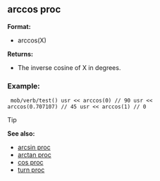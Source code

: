 ## arccos proc

**Format:**
+   arccos(X)
<!-- -->
**Returns:**
+   The inverse cosine of X in degrees.
### Example:

``` dm
 mob/verb/test() usr << arccos(0) // 90 usr <<
arccos(0.707107) // 45 usr << arccos(1) // 0 
```


> [!TIP] 
> **See also:**
> +   [arcsin proc](/ref/proc/arcsin.md) 
> +   [arctan proc](/ref/proc/arctan.md) 
> +   [cos proc](/ref/proc/cos.md) 
> +   [turn proc](/ref/proc/turn.md) <!-- -->